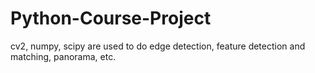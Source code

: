 # Python-Course-Project
cv2, numpy, scipy are used to do edge detection, feature detection and matching, panorama, etc.
